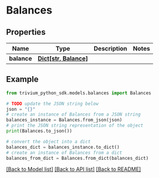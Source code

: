 # Balances


## Properties

Name | Type | Description | Notes
------------ | ------------- | ------------- | -------------
**balance** | [**Dict[str, Balance]**](Balance.md) |  | 

## Example

```python
from trivium_python_sdk.models.balances import Balances

# TODO update the JSON string below
json = "{}"
# create an instance of Balances from a JSON string
balances_instance = Balances.from_json(json)
# print the JSON string representation of the object
print(Balances.to_json())

# convert the object into a dict
balances_dict = balances_instance.to_dict()
# create an instance of Balances from a dict
balances_from_dict = Balances.from_dict(balances_dict)
```
[[Back to Model list]](../README.md#documentation-for-models) [[Back to API list]](../README.md#documentation-for-api-endpoints) [[Back to README]](../README.md)


